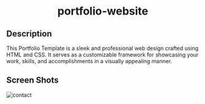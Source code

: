 <h1 align="center">portfolio-website</h1> 

## Description
This Portfolio Template is a sleek and professional web design crafted using HTML and CSS. It serves as a customizable framework for showcasing your work, skills, and accomplishments in a visually appealing manner.
## Screen Shots

![contact](https://github.com/FatmaMahrous2000/portfolio-website/assets/74304814/2dc846fd-9f7e-49f9-9ea5-4616383274ad)
